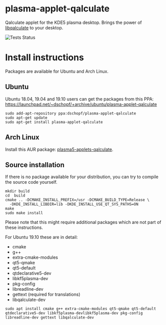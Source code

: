 # plasma-applet-qalculate
Qalculate applet for the KDE5 plasma desktop. Brings the power of [libqalculate](http://qalculate.github.io/) to your desktop.

![Tests Status](https://api.travis-ci.org/dschopf/plasma-applet-qalculate.svg?branch=master)

# Install instructions

Packages are available for Ubuntu and Arch Linux.

## Ubuntu

Ubuntu 18.04, 19.04 and 19.10 users can get the packages from this PPA: https://launchpad.net/~dschopf/+archive/ubuntu/plasma-applet-qalculate

```
sudo add-apt-repository ppa:dschopf/plasma-applet-qalculate
sudo apt-get update
sudo apt-get install plasma-applet-qalculate
```

## Arch Linux

Install this AUR package: [plasma5-applets-qalculate](https://aur.archlinux.org/packages/plasma5-applets-qalculate/).

## Source installation

If there is no package available for your distribution, you can try to compile the source code yourself.

```Shell
mkdir build
cd  build
cmake .. -DCMAKE_INSTALL_PREFIX=/usr -DCMAKE_BUILD_TYPE=Release \
  -DKDE_INSTALL_LIBDIR=lib -DKDE_INSTALL_USE_QT_SYS_PATHS=ON
make
sudo make install
```

Please note that this might require additional packages which are not part of these instructions.

For Ubuntu 19.10 these are in detail:
* cmake
* g++
* extra-cmake-modules
* qt5-qmake
* qt5-default
* qtdeclarative5-dev
* libkf5plasma-dev
* pkg-config
* libreadline-dev
* gettext (required for translations)
* libqalculate-dev

`sudo apt install cmake g++ extra-cmake-modules qt5-qmake qt5-default qtdeclarative5-dev libkf5plasma-devlibkf5plasma-dev pkg-config libreadline-dev gettext libqalculate-dev`

